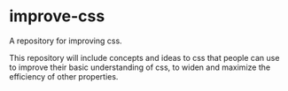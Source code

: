# improve-css
A repository for improving css.

This repository will include concepts and ideas to css that people can use to improve their basic understanding of css, to widen and maximize the efficiency of other properties.
